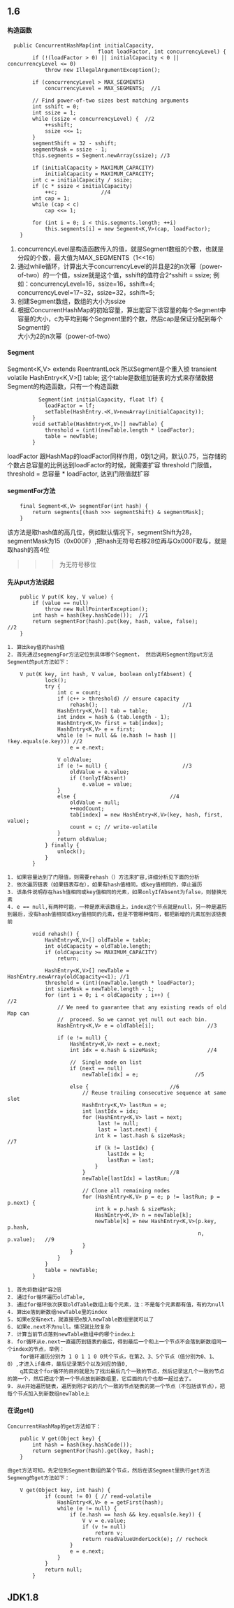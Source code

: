 
## 1.6
#### 构造函数
```
  public ConcurrentHashMap(int initialCapacity,
                             float loadFactor, int concurrencyLevel) {
        if (!(loadFactor > 0) || initialCapacity < 0 || concurrencyLevel <= 0)
            throw new IllegalArgumentException();

        if (concurrencyLevel > MAX_SEGMENTS)
            concurrencyLevel = MAX_SEGMENTS;  //1

        // Find power-of-two sizes best matching arguments
        int sshift = 0;
        int ssize = 1;
        while (ssize < concurrencyLevel) {  //2
            ++sshift;
            ssize <<= 1;
        }
        segmentShift = 32 - sshift;
        segmentMask = ssize - 1;
        this.segments = Segment.newArray(ssize); //3

        if (initialCapacity > MAXIMUM_CAPACITY)
            initialCapacity = MAXIMUM_CAPACITY;
        int c = initialCapacity / ssize;
        if (c * ssize < initialCapacity)
            ++c;              //4
        int cap = 1;
        while (cap < c)
            cap <<= 1;

        for (int i = 0; i < this.segments.length; ++i)
            this.segments[i] = new Segment<K,V>(cap, loadFactor);
    }
```
  1. concurrencyLevel是构造函数传入的值，就是Segment数组的个数，也就是分段的个数，最大值为MAX_SEGMENTS（1<<16）
  2. 通过while循环，计算出大于concurrencyLevel的并且是2的n次幂（power-of-two）的一个值，ssize就是这个值，sshift的值符合2^sshift = ssize;
      例如：concurrencyLevel=16，ssize=16，sshift=4;
            concurrencyLevel=17~32，ssize=32，sshift=5;
  3. 创建Segment数组，数组的大小为ssize     
  4. 根据ConcurrentHashMap的初始容量，算出能容下该容量的每个Segment中容量的大小，c为平均到每个Segment里的个数，然后cap是保证分配到每个Segment的  
  大小为2的n次幂（power-of-two）            
            

#### Segment
  Segment<K,V> extends ReentrantLock 所以Segment是个重入锁
  transient volatile HashEntry<K,V>[] table; 这个table是数组加链表的方式来存储数据
  Segment的构造函数，只有一个构造函数
```
          Segment(int initialCapacity, float lf) {
            loadFactor = lf;
            setTable(HashEntry.<K,V>newArray(initialCapacity));
        }
        void setTable(HashEntry<K,V>[] newTable) {
            threshold = (int)(newTable.length * loadFactor);
            table = newTable;
        }
```
  loadFactor 跟HashMap的loadFactor同样作用，0到1之间，默认0.75，当存储的个数占总容量的比例达到loadFactor的时候，就需要扩容
  threshold 门限值，threshold = 总容量 * loadFactor, 达到门限值就扩容

#### segmentFor方法
```
    final Segment<K,V> segmentFor(int hash) {
        return segments[(hash >>> segmentShift) & segmentMask];
    }
```
  该方法是取hash值的高几位，例如默认情况下，segmentShift为28， segmentMask为15（0x000F）,把hash无符号右移28位再与Ox000F取与，就是取hash的高4位  
  >>>为无符号移位
  
#### 先从put方法说起
```
    public V put(K key, V value) {
        if (value == null)
            throw new NullPointerException();
        int hash = hash(key.hashCode());  //1
        return segmentFor(hash).put(key, hash, value, false);   		//2
    }
```    
    1. 算出key值的hash值
	2. 首先通过segmengFor方法定位到具体哪个Segment， 然后调用Segment的put方法
	Segment的put方法如下：
```
	V put(K key, int hash, V value, boolean onlyIfAbsent) {
            lock();
            try {
                int c = count;
                if (c++ > threshold) // ensure capacity
                    rehash();							//1
                HashEntry<K,V>[] tab = table;
                int index = hash & (tab.length - 1);
                HashEntry<K,V> first = tab[index];
                HashEntry<K,V> e = first;
                while (e != null && (e.hash != hash || !key.equals(e.key)))	//2
                    e = e.next;

                V oldValue;
                if (e != null) {						//3
                    oldValue = e.value;
                    if (!onlyIfAbsent)
                        e.value = value;
                }
                else {								//4
                    oldValue = null;
                    ++modCount;
                    tab[index] = new HashEntry<K,V>(key, hash, first, value);
                    count = c; // write-volatile
                }
                return oldValue;
            } finally {
                unlock();
            }
        }
```
	1. 如果容量达到了门限值，则需要rehash（）方法来扩容,详细分析见下面的分析
	2. 依次遍历链表（如果链表存在），如果有hash值相同，或key值相同的，停止遍历
	3. 该条件说明存在hash值相同或key值相同的元素，如果onlyIfAbsent为false，则替换元素
	4. e == null,有两种可能，一种是原来该数组上，index这个节点就是null，另一种是遍历到最后，没有hash值相同或key值相同的元素，但是不管哪种情形，都把新增的元素加到该链表前
```
        void rehash() {
            HashEntry<K,V>[] oldTable = table;
            int oldCapacity = oldTable.length;
            if (oldCapacity >= MAXIMUM_CAPACITY)
                return;

            HashEntry<K,V>[] newTable = HashEntry.newArray(oldCapacity<<1);	//1
            threshold = (int)(newTable.length * loadFactor);
            int sizeMask = newTable.length - 1;
            for (int i = 0; i < oldCapacity ; i++) {				//2
                // We need to guarantee that any existing reads of old Map can
                //  proceed. So we cannot yet null out each bin.
                HashEntry<K,V> e = oldTable[i];					//3

                if (e != null) {
                    HashEntry<K,V> next = e.next;
                    int idx = e.hash & sizeMask;				//4

                    //  Single node on list
                    if (next == null)
                        newTable[idx] = e;					//5

                    else {							//6
                        // Reuse trailing consecutive sequence at same slot
                        HashEntry<K,V> lastRun = e;
                        int lastIdx = idx;
                        for (HashEntry<K,V> last = next;			
                             last != null;
                             last = last.next) {
                            int k = last.hash & sizeMask;			//7
                            if (k != lastIdx) {
                                lastIdx = k;
                                lastRun = last;
                            }
                        }							//8
                        newTable[lastIdx] = lastRun;

                        // Clone all remaining nodes
                        for (HashEntry<K,V> p = e; p != lastRun; p = p.next) {
                            int k = p.hash & sizeMask;
                            HashEntry<K,V> n = newTable[k];
                            newTable[k] = new HashEntry<K,V>(p.key, p.hash,
                                                             n, p.value);	//9
                        }
                    }
                }
            }
            table = newTable;
        }
```
	1. 首先将数组扩容2倍
	2. 通过for循环遍历oldTable,
	3. 通过for循环依次获取oldTable数组上每个元素，注：不是每个元素都有值，有的为null
	4. 算出e落到新数组newTable里的index
	5. 如果e没有next，就直接把e放入newTable数组里就可以了
	6. 如果e.next不为null。情况就比较复杂
	7. 计算当前节点落到newTable数组中的哪个index上
	8. for循环从e.next一直遍历到链表的最后，得到最后一个和上一个节点不会落到新数组同一个index的节点，举例：
		for循环遍历分别为 1 0 1 1 0 0共个节点，在第2、3、5个节点（值分别为0、1、0）,才进入if条件，最后记录第5个以及对应的值0,
		q其实这个for循环的目的就是为了找出最后几个一致的节点，然后记录这几个一致的节点的第一个，然后把这个第一个节点放到新数组里，它后面的几个也都一起过去了。
	9. 从e开始遍历链表，遍历到刚才说的几个一致的节点链表的第一个节点（不包括该节点），把每个节点加入到新数组newTable上
	
#### 在说get()
	ConcurrentHashMap的get方法如下：
```
    public V get(Object key) {
        int hash = hash(key.hashCode());
        return segmentFor(hash).get(key, hash);
    }
````
	由get方法可知，先定位到Segment数组的某个节点，然后在该Segment里执行get方法
	Segmeng的get方法如下：
```
	V get(Object key, int hash) {
            if (count != 0) { // read-volatile
                HashEntry<K,V> e = getFirst(hash);
                while (e != null) {
                    if (e.hash == hash && key.equals(e.key)) {
                        V v = e.value;
                        if (v != null)
                            return v;
                        return readValueUnderLock(e); // recheck
                    }
                    e = e.next;
                }
            }
            return null;
        }
```	
## JDK1.8
